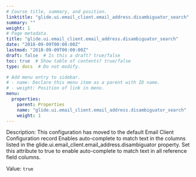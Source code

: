 ```yaml
---
# Course title, summary, and position.
linktitle: "glide.ui.email_client.email_address.disambiguator_search"
summary: ""
weight: 1
# Page metadata.
title: "glide.ui.email_client.email_address.disambiguator_search"
date: "2018-09-09T00:00:00Z"
lastmod: "2018-09-09T00:00:00Z"
draft: false  # Is this a draft? true/false
toc: true  # Show table of contents? true/false
type: docs  # Do not modify.

# Add menu entry to sidebar.
# - name: Declare this menu item as a parent with ID name.
# - weight: Position of link in menu.
menu:
  properties:
    parent: Properties
    name: "glide.ui.email_client.email_address.disambiguator_search"
    weight: 1
---
```


Description: This configuration has moved to the default Email Client Configuration record
Enables auto-complete to match text in the columns listed in the glide.ui.email_client.email_address.disambiguator property. Set this attribute to true to enable auto-complete to match text in all reference field columns.


Value: `true`